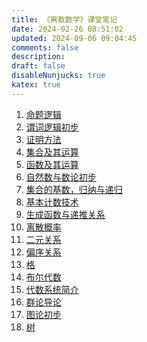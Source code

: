 ```yaml
---
title: 《离散数学》课堂笔记
date: 2024-02-26 08:51:02
updated: 2024-09-06 09:04:45
comments: false
description: 
draft: false
disableNunjucks: true
katex: true
---
```


<!-- {{{ INDEX NORMAL START -->
1. [命题逻辑](01-propositional-logic)
2. [谓词逻辑初步](02-predicate-logic-preliminary)
3. [证明方法](03-proof-method)
4. [集合及其运算](04-set-and-its-operation)
5. [函数及其运算](05-function-and-its-operation)
6. [自然数与数论初步](06-natural-numbers-and-number-theory-preliminary)
7. [集合的基数，归纳与递归](07-cardinality-induction-and-recursion)
8. [基本计数技术](08-basic-counting-technique)
9. [生成函数与递推关系](09-generating-function-and-recursion-relationship)
10. [离散概率](10-discrete-probability)
11. [二元关系](11-binary-relation)
12. [偏序关系](12-partial-order-set)
13. [格](13-lattice)
14. [布尔代数](14-boolean-algebra)
15. [代数系统简介](15-algebra-system)
16. [群论导论](16-group-theory-introduction)
17. [图论初步](17-graph-theory-preliminary)
18. [树](18-tree)
<!-- }}} INDEX NORMAL END -->
